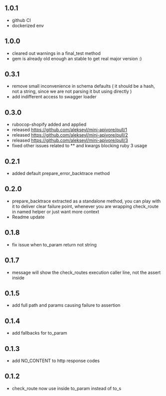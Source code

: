 ## 1.0.1
* github CI 
* dockerized env

## 1.0.0
* cleared out warnings in a final_test method
* gem is already old enough an stable to get real major version :)

## 0.3.1
* remove small inconvenience in schema defaults ( it should be a hash, not a string, since we are not parsing it but using directly )
* add indifferent access to swagger loader

## 0.3.0
* rubocop-shopify added and applied
* released https://github.com/alekseyl/mini-apivore/pull/1
* released https://github.com/alekseyl/mini-apivore/pull/2
* released https://github.com/alekseyl/mini-apivore/pull/3
* fixed other issues related to ** and kwargs blocking ruby 3 usage

## 0.2.1
* added default prepare_error_backtrace method

## 0.2.0
* prepare_backtrace extracted as a standalone method, you can play with it to deliver clear failure point, whenever you are wrapping check_route in named helper or just want more context
* Readme update

## 0.1.8
* fix issue when to_param return not string

## 0.1.7 
* message will show the check_routes execution caller line, not the assert inside

## 0.1.5 
* add full path and params causing failure to assertion

## 0.1.4
* add fallbacks for to_param

## 0.1.3
* add NO_CONTENT to http response codes

## 0.1.2 

* check_route now use inside to_param instead of to_s